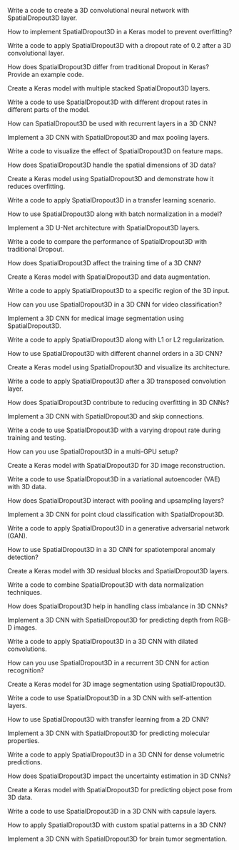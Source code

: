 Write a code to create a 3D convolutional neural network with SpatialDropout3D layer.

How to implement SpatialDropout3D in a Keras model to prevent overfitting?

Write a code to apply SpatialDropout3D with a dropout rate of 0.2 after a 3D convolutional layer.

How does SpatialDropout3D differ from traditional Dropout in Keras? Provide an example code.

Create a Keras model with multiple stacked SpatialDropout3D layers.

Write a code to use SpatialDropout3D with different dropout rates in different parts of the model.

How can SpatialDropout3D be used with recurrent layers in a 3D CNN?

Implement a 3D CNN with SpatialDropout3D and max pooling layers.

Write a code to visualize the effect of SpatialDropout3D on feature maps.

How does SpatialDropout3D handle the spatial dimensions of 3D data?

Create a Keras model using SpatialDropout3D and demonstrate how it reduces overfitting.

Write a code to apply SpatialDropout3D in a transfer learning scenario.

How to use SpatialDropout3D along with batch normalization in a model?

Implement a 3D U-Net architecture with SpatialDropout3D layers.

Write a code to compare the performance of SpatialDropout3D with traditional Dropout.

How does SpatialDropout3D affect the training time of a 3D CNN?

Create a Keras model with SpatialDropout3D and data augmentation.

Write a code to apply SpatialDropout3D to a specific region of the 3D input.

How can you use SpatialDropout3D in a 3D CNN for video classification?

Implement a 3D CNN for medical image segmentation using SpatialDropout3D.

Write a code to apply SpatialDropout3D along with L1 or L2 regularization.

How to use SpatialDropout3D with different channel orders in a 3D CNN?

Create a Keras model using SpatialDropout3D and visualize its architecture.

Write a code to apply SpatialDropout3D after a 3D transposed convolution layer.

How does SpatialDropout3D contribute to reducing overfitting in 3D CNNs?

Implement a 3D CNN with SpatialDropout3D and skip connections.

Write a code to use SpatialDropout3D with a varying dropout rate during training and testing.

How can you use SpatialDropout3D in a multi-GPU setup?

Create a Keras model with SpatialDropout3D for 3D image reconstruction.

Write a code to use SpatialDropout3D in a variational autoencoder (VAE) with 3D data.

How does SpatialDropout3D interact with pooling and upsampling layers?

Implement a 3D CNN for point cloud classification with SpatialDropout3D.

Write a code to apply SpatialDropout3D in a generative adversarial network (GAN).

How to use SpatialDropout3D in a 3D CNN for spatiotemporal anomaly detection?

Create a Keras model with 3D residual blocks and SpatialDropout3D layers.

Write a code to combine SpatialDropout3D with data normalization techniques.

How does SpatialDropout3D help in handling class imbalance in 3D CNNs?

Implement a 3D CNN with SpatialDropout3D for predicting depth from RGB-D images.

Write a code to apply SpatialDropout3D in a 3D CNN with dilated convolutions.

How can you use SpatialDropout3D in a recurrent 3D CNN for action recognition?

Create a Keras model for 3D image segmentation using SpatialDropout3D.

Write a code to use SpatialDropout3D in a 3D CNN with self-attention layers.

How to use SpatialDropout3D with transfer learning from a 2D CNN?

Implement a 3D CNN with SpatialDropout3D for predicting molecular properties.

Write a code to apply SpatialDropout3D in a 3D CNN for dense volumetric predictions.

How does SpatialDropout3D impact the uncertainty estimation in 3D CNNs?

Create a Keras model with SpatialDropout3D for predicting object pose from 3D data.

Write a code to use SpatialDropout3D in a 3D CNN with capsule layers.

How to apply SpatialDropout3D with custom spatial patterns in a 3D CNN?

Implement a 3D CNN with SpatialDropout3D for brain tumor segmentation.